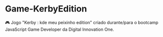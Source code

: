 # Game-KerbyEdition
🎮 Jogo "Kerby : kde meu peixinho edition" criado durante/para o bootcamp JavaScript Game Developer da Digital Innovation One.
